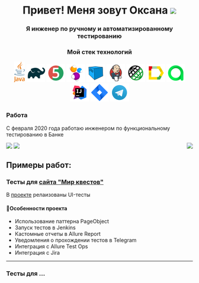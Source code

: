 <h1 align="center">Привет! Меня зовут Оксана
<img src="https://github.com/blackcater/blackcater/raw/main/images/Hi.gif" height="32"/></h1>
<h3 align="center">Я инженер по ручному и автоматизированному тестированию</h3>

<h3 align="center">Мой стек технологий</h3>
<p align="center">
	<a href="#"><img title="Java" src="logo/java.svg" width="30px"/></a>
	<a href="#"><img title="Gradle" src="logo/Gradle.svg" width="50px"/></a>
	<a href="#"><img title="JUnit5" src="logo/JUnit5.svg" width="50px"/></a>
	<a href="#"><img title="Selenide" src="logo/Selenide.svg" width="50px"/></a>
    <a href="#"><img title="Selenoid" src="logo/Selenoid.svg" width="50px"/></a>
    <a href="#"><img title="Jenkins" src="logo/Jenkins.svg" width="50px"/></a>
	<a href="#"><img title="Rest-Assured" src="logo/Rest-Assured.svg" width="50px"/></a>
	<a href="#"><img title="Allure_Report" src="logo/Allure_Report.svg" width="50px"/></a>
    <a href="#"><img title="Allure Test Ops" src="logo/AllureTestOps.svg" width="50px"/></a>
    <a href="#"><img title="InteliJ IDEA" src="logo/Intelij_IDEA.svg" width="50px"/></a>
    <a href="#"><img title="Jira" src="logo/Jira.svg" width="50px"/></a>
    <a href="#"><img title="Telegram" src="logo/Telegram.svg" width="50px"/></a>
	
</p>


### Работа

<p>C февраля 2020 года работаю инженером по функциональному тестированию в Банке</p>

<a href="#"><img src="https://github-readme-stats.vercel.app/api?username=OksanaLevi"/></a>
<a href="#"><img src="https://github-profile-summary-cards.vercel.app/api/cards/repos-per-language?username=OksanaLevi&theme=nord_bright"/></a>
<img align="right" src="https://komarev.com/ghpvc/?username=OksanaLevi&color=003140">

<h2>Примеры работ:</h2>
<h3>Тесты для <a href='https://mir-kvestov.ru'>сайта "Мир квестов"</a></h3>
<p>В <a href='https://github.com/OksanaLevi/Autotests-for-the-MirKvestov-website'>проекте</a> релаизованы UI-тесты</p>

<h4>📖Особенности проекта</h4>
<ul>
	<li>Использование паттерна PageObject</li>
	<li>Запуск тестов в Jenkins</li>
	<li>Кастомные отчеты в Allure Report</li>
	<li>Уведомления о прохождении тестов в Telegram</li>
	<li>Интеграция с Allure Test Ops</li>
	<li>Интеграция с Jira</li>
</ul>

---

<h3>Тесты для ...</h3>


